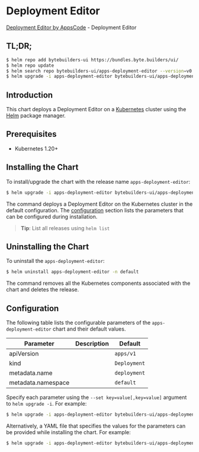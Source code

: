# Deployment Editor

[Deployment Editor by AppsCode](https://byte.builders) - Deployment Editor

## TL;DR;

```bash
$ helm repo add bytebuilders-ui https://bundles.byte.builders/ui/
$ helm repo update
$ helm search repo bytebuilders-ui/apps-deployment-editor --version=v0.4.18
$ helm upgrade -i apps-deployment-editor bytebuilders-ui/apps-deployment-editor -n default --create-namespace --version=v0.4.18
```

## Introduction

This chart deploys a Deployment Editor on a [Kubernetes](http://kubernetes.io) cluster using the [Helm](https://helm.sh) package manager.

## Prerequisites

- Kubernetes 1.20+

## Installing the Chart

To install/upgrade the chart with the release name `apps-deployment-editor`:

```bash
$ helm upgrade -i apps-deployment-editor bytebuilders-ui/apps-deployment-editor -n default --create-namespace --version=v0.4.18
```

The command deploys a Deployment Editor on the Kubernetes cluster in the default configuration. The [configuration](#configuration) section lists the parameters that can be configured during installation.

> **Tip**: List all releases using `helm list`

## Uninstalling the Chart

To uninstall the `apps-deployment-editor`:

```bash
$ helm uninstall apps-deployment-editor -n default
```

The command removes all the Kubernetes components associated with the chart and deletes the release.

## Configuration

The following table lists the configurable parameters of the `apps-deployment-editor` chart and their default values.

|     Parameter      | Description |         Default         |
|--------------------|-------------|-------------------------|
| apiVersion         |             | <code>apps/v1</code>    |
| kind               |             | <code>Deployment</code> |
| metadata.name      |             | <code>deployment</code> |
| metadata.namespace |             | <code>default</code>    |


Specify each parameter using the `--set key=value[,key=value]` argument to `helm upgrade -i`. For example:

```bash
$ helm upgrade -i apps-deployment-editor bytebuilders-ui/apps-deployment-editor -n default --create-namespace --version=v0.4.18 --set apiVersion=apps/v1
```

Alternatively, a YAML file that specifies the values for the parameters can be provided while
installing the chart. For example:

```bash
$ helm upgrade -i apps-deployment-editor bytebuilders-ui/apps-deployment-editor -n default --create-namespace --version=v0.4.18 --values values.yaml
```
